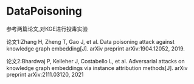 # DataPoisoning

参考两篇论文,对KGE进行投毒实验

论文1:Zhang H, Zheng T, Gao J, et al. Data poisoning attack against knowledge graph embedding[J]. arXiv preprint arXiv:1904.12052, 2019.

论文2:Bhardwaj P, Kelleher J, Costabello L, et al. Adversarial attacks on knowledge graph embeddings via instance attribution methods[J]. arXiv preprint arXiv:2111.03120, 2021
